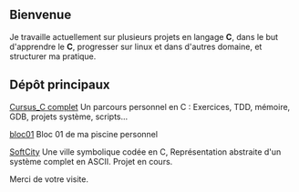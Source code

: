 ## Bienvenue

Je travaille actuellement sur plusieurs projets en langage **C**, dans le but d'apprendre le **C**, progresser sur linux et dans d'autres domaine, et structurer ma pratique.

## Dépôt principaux

[Cursus_C complet](https://github.com/sislash/-Cours-complet-en-C-piscine-42-amelioree-TDD-GDB-projets-systeme-scripts-de-test-Manuel)
Un parcours personnel en C : Exercices, TDD, mémoire, GDB, projets système, scripts...

[bloc01](https://github.com/sislash/bloc01)
Bloc 01 de ma piscine personnel 

[SoftCity](https://github.com/sislash/softcity)
Une ville symbolique codée en C, Représentation abstraite d'un système complet en ASCII. Projet en cours.

Merci de votre visite.
